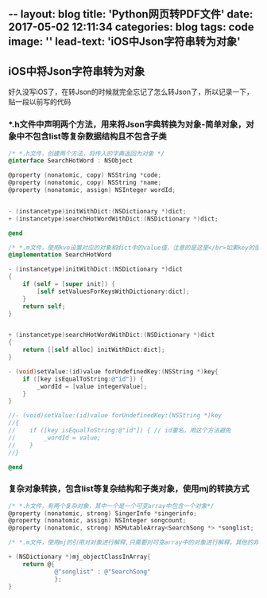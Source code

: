 
--
layout: blog
title: 'Python网页转PDF文件'
date: 2017-05-02 12:11:34
categories: blog
tags: code
image: ''
lead-text: 'iOS中Json字符串转为对象'
---

## iOS中将Json字符串转为对象

好久没写iOS了，在转Json的时候就完全忘记了怎么转Json了，所以记录一下，贴一段以前写的代码

### *.h文件中声明两个方法，用来将Json字典转换为对象-简单对象，对象中不包含list等复杂数据结构且不包含子类</br>
``` objective-c
/* *.h文件，创建两个方法，将传入的字典返回为对象 */
@interface SearchHotWord : NSObject

@property (nonatomic, copy) NSString *code;
@property (nonatomic, copy) NSString *name;
@property (nonatomic, assign) NSInteger wordId;


- (instancetype)initWithDict:(NSDictionary *)dict;
+ (instancetype)searchHotWordWithDict:(NSDictionary *)dict;

@end

/* *.m文件，使用kvo设置对应的对象和dict中的value值，注意的是这里</br>如果key的值和dict中的key不一样，那么需要在forUndefinedKey方法中将</br>对应的key进行关联 */
@implementation SearchHotWord

- (instancetype)initWithDict:(NSDictionary *)dict
{
    if (self = [super init]) {
        [self setValuesForKeysWithDictionary:dict];
    }
    return self;
}


+ (instancetype)searchHotWordWithDict:(NSDictionary *)dict
{
    return [[self alloc] initWithDict:dict];
}

- (void)setValue:(id)value forUndefinedKey:(NSString *)key{
    if ([key isEqualToString:@"id"]) {
        _wordId = [value integerValue];
    }
}

//- (void)setValue:(id)value forUndefinedKey:(NSString *)key
//{
//    if ([key isEqualToString:@"id"]) { // id重名，用这个方法避免
//        _wordId = value;
//    }
//}

@end

```

### 复杂对象转换，包含list等复杂结构和子类对象，使用mj的转换方式

```Objective-c
/* *.h文件，有两个复杂对象，其中一个是一个可变array中包含一个对象*/
@property (nonatomic, strong) SingerInfo *singerinfo;
@property (nonatomic, assign) NSInteger songcount;
@property (nonatomic, strong) NSMutableArray<SearchSong *> *songlist;

/* *.m文件，使用mj的引用对对象进行解释,只需要对可变array中的对象进行解释，其他的非嵌套对象不需要*/

+ (NSDictionary *)mj_objectClassInArray{
    return @{
             @"songlist" : @"SearchSong"
             };
}
```

